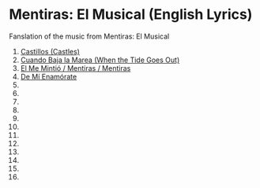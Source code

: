 # Mentiras: El Musical (English Lyrics)

Fanslation of the music from Mentiras: El Musical

1. [Castillos (Castles)](./01-castillos.md)
1. [Cuando Baja la Marea (When the Tide Goes Out)](./02-cuando-baja-la-marea.md)
1. [El Me Mintió / Mentiras / Mentiras](./03-el-me-mintio.md)
1. [De Mí Enamórate](./04-de-color-de-rosa.md)
1. 
1. 
1. 
1. 
1. 
1. 
1. 
1. 
1. 
1. 
1. 
1. 


